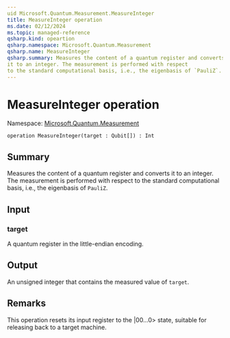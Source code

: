 ```yaml
---
uid Microsoft.Quantum.Measurement.MeasureInteger
title: MeasureInteger operation
ms.date: 02/12/2024
ms.topic: managed-reference
qsharp.kind: opeartion
qsharp.namespace: Microsoft.Quantum.Measurement
qsharp.name: MeasureInteger
qsharp.summary: Measures the content of a quantum register and converts
it to an integer. The measurement is performed with respect
to the standard computational basis, i.e., the eigenbasis of `PauliZ`.
---
```


# MeasureInteger operation

Namespace: [Microsoft.Quantum.Measurement](xref:Microsoft.Quantum.Measurement)

```qsharp
operation MeasureInteger(target : Qubit[]) : Int
```

## Summary
Measures the content of a quantum register and converts
it to an integer. The measurement is performed with respect
to the standard computational basis, i.e., the eigenbasis of `PauliZ`.

## Input
### target
A quantum register in the little-endian encoding.

## Output
An unsigned integer that contains the measured value of `target`.

## Remarks
This operation resets its input register to the |00...0> state,
suitable for releasing back to a target machine.
